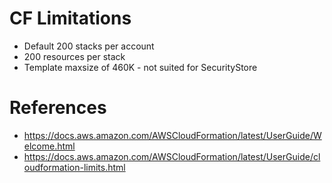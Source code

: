 
# CF Limitations
- Default 200 stacks per account
- 200 resources per stack
- Template maxsize of 460K - not suited for SecurityStore


# References
- https://docs.aws.amazon.com/AWSCloudFormation/latest/UserGuide/Welcome.html
- https://docs.aws.amazon.com/AWSCloudFormation/latest/UserGuide/cloudformation-limits.html


